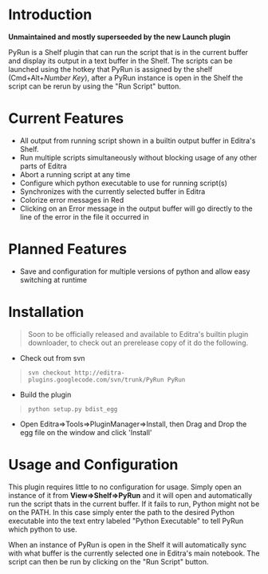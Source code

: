 # Introduction #

**Unmaintained and mostly superseeded by the new Launch plugin**

PyRun is a Shelf plugin that can run the script that is in the current buffer and display its output in a text buffer in the Shelf. The scripts can be launched using the hotkey that PyRun is assigned by the shelf (Cmd+Alt+_Number Key_), after a PyRun instance is open in the Shelf the script can be rerun by using the "Run Script" button.


# Current Features #

  * All output from running script shown in a builtin output buffer in Editra's Shelf.
  * Run multiple scripts simultaneously without blocking usage of any other parts of Editra
  * Abort a running script at any time
  * Configure which python executable to use for running script(s)
  * Synchronizes with the currently selected buffer in Editra
  * Colorize error messages in Red
  * Clicking on an Error message in the output buffer will go directly to the line of the error in the file it occurred in


# Planned Features #

  * Save and configuration for multiple versions of python and allow easy switching at runtime


# Installation #

> Soon to be officially released and available to Editra's builtin plugin downloader, to check out an prerelease copy of it do the following.

  * Check out from svn
> `svn checkout http://editra-plugins.googlecode.com/svn/trunk/PyRun PyRun`

  * Build the plugin
> `python setup.py bdist_egg`

  * Open Editra=>Tools=>PluginManager=>Install, then Drag and Drop the egg file on the window and click 'Install'


# Usage and Configuration #

This plugin requires little to no configuration for usage. Simply open an instance of it from **View=>Shelf=>PyRun** and it will open and automatically run the script thats in the current buffer. If it fails to run, Python might not be on the PATH. In this case simply enter the path to the desired Python executable into the text entry labeled "Python Executable" to tell PyRun which python to use.

When an instance of PyRun is open in the Shelf it will automatically sync with what buffer is the currently selected one in Editra's main notebook. The script can then be run by clicking on the "Run Script" button.